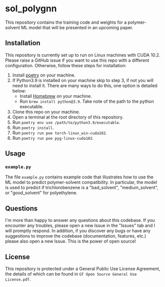 # sol_polygnn

This repository contains the training code and weights for a polymer-solvent ML model that will be presented in an upcoming paper.

## Installation
This repository is currently set up to run on Linux machines with CUDA 10.2. Please raise a GitHub issue if you want to use this repo with a different configuration. Otherwise, follow these steps for installation:

1. Install [poetry](https://python-poetry.org/) on your machine.
2. If Python3.9 is installed on your machine skip to step 3, if not you will need to install it. There are many ways to do this, one option is detailed below:
    * Install [Homebrew](https://brew.sh/) on your machine.
    * Run `brew install python@3.9`. Take note of the path to the python executable.
3. Clone this repo on your machine.
4. Open a terminal at the root directory of this repository.
5. Run `poetry env use /path/to/python3.9/executable`.
7. Run `poetry install`.
8. Run `poetry run poe torch-linux_win-cuda102`.
9. Run `poetry run poe pyg-linux-cuda102`.

## Usage
### `example.py`
The file `example.py` contains example code that illustrates how to use the ML model to predict polymer-solvent compatibility. In particular, the model is used to predict if trichlorobenzene is a "bad_solvent", "medium_solvent", or "good_solvent" for polyethylene.

## Questions
I'm more than happy to answer any questions about this codebase. If you encounter any troubles, please open a new Issue in the "Issues" tab and I will promptly respond. In addition, if you discover any bugs or have any suggestions to improve the codebase (documentation, features, etc.) please also open a new Issue. This is the power of open source!

## License
This repository is protected under a General Public Use License Agreement, the details of which can be found in `GT Open Source General Use License.pdf`.
